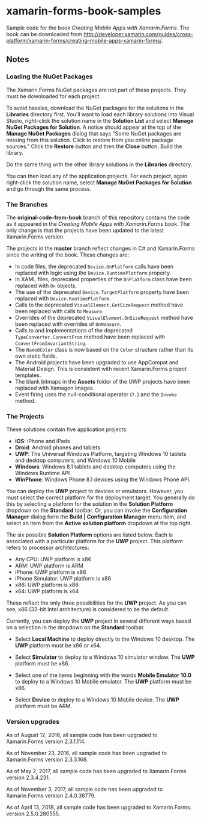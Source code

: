 # xamarin-forms-book-samples

Sample code for the book *Creating Mobile Apps with Xamarin.Forms*. The book can be downloaded from http://developer.xamarin.com/guides/cross-platform/xamarin-forms/creating-mobile-apps-xamarin-forms/.

## Notes

### Loading the NuGet Packages

The Xamarin.Forms NuGet packages are not part of these projects. They must be downloaded for each project.

To avoid hassles, download the NuGet packages for the solutions in the **Libraries** directory first. You'll want to load each library solutions into Visual Studio, right-click the solution name in the **Solution List** and select **Manage NuGet Packages for Solution**. A notice should appear at the top of the **Manage NuGet Packages** dialog that says "Some NuGet packages are missing from this solution. Click to restore from you online package sources." Click the **Restore** button and then the **Close** button. Build the library.

Do the same thing with the other library solutions in the **Libraries** directory.

You can then load any of the application projects. For each project, again right-click the solution name, select **Manage NuGet Packages for Solution** and go through the same process.

### The Branches

The **original-code-from-book** branch of this repository contains the code as it appeared in the *Creating Mobile Apps with Xamarin.Forms* book. The only change is that the projects have been updated to the latest Xamarin.Forms version.

The projects in the **master** branch reflect changes in C# and Xamarin.Forms since the writing of the book. These changes are:

- In code files, the deprecated `Device.OnPlatform` calls have been replaced with logic using the `Device.RuntimePlatform` property.
- In XAML files, deprecated properties of the `OnPlatform` class have been replaced with `On` objects.
- The use of the deprecated `Device.TargetPlatform` property have been replaced with `Device.RuntimePlatform`.
- Calls to the deprecated `VisualElement.GetSizeRequest` method have been replaced with calls to `Measure`.
- Overrides of the deprecated `VisualElement.OnSizeRequest` method have been replaced with overrides of `OnMeasure`.
- Calls to and implementations of the deprecated `TypeConverter.ConvertFrom` method have been replaced with `ConvertFromInvariantString`.
- The `NamedColor` class is now based on the `Color` structure rather than its own static fields.
- The Android projects have been upgraded to use AppCompat and Material Design. This is consistent with recent Xamarin.Forms project templates.
- The blank bitmaps in the **Assets** folder of the UWP projects have been replaced with Xamagon images. 
- Event firing uses the null-conditional operator (`?.`) and the `Invoke` method.

### The Projects

These solutions contain five application projects:

- **iOS**: iPhone and iPads
- **Droid**: Android phones and tablets
- **UWP**: The Universal Windows Platform, targeting Windows 10 tablets and desktop computers, and Windows 10 Mobile
- **Windows**: Windows 8.1 tablets and desktop computers using the Windows Runtime API
- **WinPhone**: Windows Phone 8.1 devices using the Windows Phone API.

You can deploy the **UWP** project to devices or emulators. 
However, you must select the correct platform for the deployment target. 
You generally do this by selecting a platform for the solution in the **Solution Platform** dropdown on the **Standard** toolbar.
Or, you can invoke the **Configuration Manager** dialog form the **Build | Configuration Manager** menu item, and select an item from the **Active solution platform** dropdown at the top right.

The six possible **Solution Platform** options are listed below. 
Each is associated with a particular platform for the **UWP** project. 
This platform refers to processor architectures:

- Any CPU: UWP platform is x86
- ARM: UWP platform is ARM
- iPhone: UWP platform is x86
- iPhone Simulator: UWP platform is x86
- x86: UWP platform is x86
- x64: UWP platform is x64

These reflect the only three possibilities for the **UWP** project. 
As you can see, x86 (32-bit Intel architecture) is considered to be the default.

Currently, you can deploy the **UWP** project in several different ways based on a selection in the dropdown on the **Standard** toolbar.

- Select **Local Machine** to deploy directly to the Windows 10 desktop. The **UWP** platform must be x86 or x64.

- Select **Simulator** to deploy to a Windows 10 simulator window. The **UWP** platform must be x86.

- Select one of the items beginning with the words **Mobile Emulator 10.0** to deploy to a Windows 10 Mobile emulator. The **UWP** platform must be x86.

- Select **Device** to deploy to a Windows 10 Mobile device. The **UWP** platform must be ARM.

### Version upgrades

As of August 12, 2016, all sample code has been upgraded to Xamarin.Forms version 2.3.1.114.

As of November 23, 2016, all sample code has been upgraded to Xamarin.Forms version 2.3.3.168.

As of May 2, 2017, all sample code has been upgraded to Xamarin.Forms version 2.3.4.231.

As of November 3, 2017, all sample code has been upgraded to Xamarin.Forms version 2.4.0.38779.

As of April 13, 2018, all sample code has been upgraded to Xamarin.Forms. version 2.5.0.280555.
